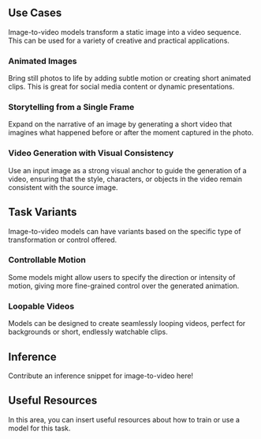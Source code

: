 ## Use Cases

Image-to-video models transform a static image into a video sequence. This can be used for a variety of creative and practical applications.

### Animated Images

Bring still photos to life by adding subtle motion or creating short animated clips. This is great for social media content or dynamic presentations.

### Storytelling from a Single Frame

Expand on the narrative of an image by generating a short video that imagines what happened before or after the moment captured in the photo.

### Video Generation with Visual Consistency

Use an input image as a strong visual anchor to guide the generation of a video, ensuring that the style, characters, or objects in the video remain consistent with the source image.

## Task Variants

Image-to-video models can have variants based on the specific type of transformation or control offered.

### Controllable Motion

Some models might allow users to specify the direction or intensity of motion, giving more fine-grained control over the generated animation.

### Loopable Videos

Models can be designed to create seamlessly looping videos, perfect for backgrounds or short, endlessly watchable clips.

## Inference

Contribute an inference snippet for image-to-video here!

## Useful Resources

In this area, you can insert useful resources about how to train or use a model for this task.
